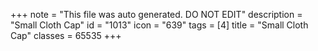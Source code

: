 +++
note = "This file was auto generated. DO NOT EDIT"
description = "Small Cloth Cap"
id = "1013"
icon = "639"
tags = [4]
title = "Small Cloth Cap"
classes = 65535
+++
